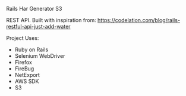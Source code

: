 Rails Har Generator S3

REST API. Built with inspiration from:
https://codelation.com/blog/rails-restful-api-just-add-water

Project Uses:
- Ruby on Rails
- Selenium WebDriver
- Firefox
- FireBug
- NetExport
- AWS SDK
- S3

